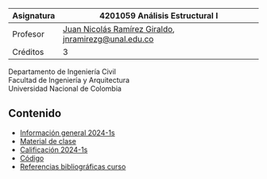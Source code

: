 | Asignatura | 4201059 Análisis Estructural I                                                         |
| ---        | ---                                                                                    |
| Profesor   | [Juan Nicolás Ramírez Giraldo](https://github.com/jnramirezg/), jnramirezg@unal.edu.co |
| Créditos   | 3                                                                                      |

Departamento de Ingeniería Civil\
Facultad de Ingeniería y Arquitectura\
Universidad Nacional de Colombia


## Contenido
- [Información general 2024-1s](/docs/analisis1-0-programa_calendario_2024-1s.pdf)
- [Material de clase](/docs/material.md)
- [Calificación 2024-1s](/docs/calificacion_2024-1s.md)
- [Código](/codigo)
- [Referencias bibliográficas curso](/docs/referencias_curso.md)
